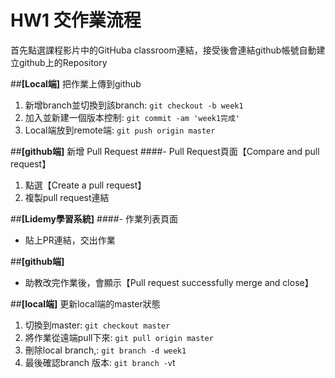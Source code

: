 # HW1 交作業流程

首先點選課程影片中的GitHuba classroom連結，接受後會連結github帳號自動建立github上的Repository

##**[Local端]** 把作業上傳到github
1.	新增branch並切換到該branch: `git checkout -b week1`
2.	加入並新建一個版本控制: `git commit -am 'week1完成'`
3.	Local端放到remote端: `git push origin master`	

##**[github端]** 新增 Pull Request
####- Pull Request頁面【Compare and pull request】
1. 點選【Create a pull request】
2. 複製pull request連結

##**[Lidemy學習系統]** 
####- 作業列表頁面
* 貼上PR連結，交出作業

##**[github端]**
* 助教改完作業後，會顯示【Pull request successfully merge and close】

##**[local端]** 更新local端的master狀態
1.	切換到master: `git checkout master`
2.	將作業從遠端pull下來: `git pull origin master`
3.	刪除local branch,: `git branch -d week1`
4.	最後確認branch 版本: `git branch -v`t